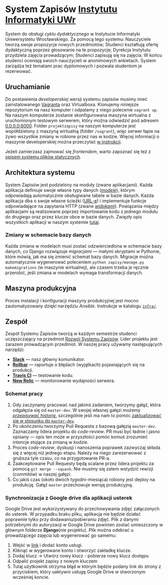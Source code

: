# System Zapisów [Instytutu Informatyki UWr](https://ii.uni.wroc.pl/)

System do obsługi _cyklu dydaktycznego_ w Instytucie Informatyki Uniwersystetu
Wrocławskiego. Za pomocą tego systemu: Nauczyciele tworzą swoje propozycje
nowych przedmiotów; Studenci kształtują ofertę dydaktyczną poprzez głosowanie na
te propozycje; Dyrekcja Instytutu przydziela zajęcia prowadzącym; Studenci
zapisują się na zajęcia; W końcu studenci oceniają swoich nauczycieli w
anonimowych ankietach. System zarządza też tematami prac dyplomowych i pozwala
studentom je rezerwować.

## Uruchamianie

Do postawienia _developerskiej_ wersji systemu zapisów musimy mieć
zainstalowanego [Vagranta](https://www.vagrantup.com/) oraz Virtualboxa.
Klonujemy niniejsze repozytorium na nasz komputer i odpalamy z niego polecenie
`vagrant up`. Na naszym komputerze zostanie skonfigurowana maszyna wirtualna z
uruchomionym testowym serwerem, który można odwiedzić pod adresem
[0.0.0.0:8000](http://0.0.0.0:8000). Folder `projektzapisy` na naszym komputerze
jest współdzielony z maszyną wirtualną (folder `/vagrant`), więc serwer łapie na
żywo wszystkie zmiany w robione przez nas w kodzie. Więcej informacji o maszynie
developerskiej można przeczytać [w
instrukcji](https://github.com/iiuni/projektzapisy/wiki/Developer's-environment-setup).

Jeżeli zamierzasz zajmować się _frontendem_, warto zapoznać się też z [opisem
systemu plików
statycznych](https://github.com/iiuni/projektzapisy/wiki/Pliki-statyczne-w-Systemie-Zapisów).

## Architektura systemu

System Zapisów jest podzielony na moduły (zwane aplikacjami). Każda aplikacja
definiuje swoje własne typy danych
([_modele_](https://docs.djangoproject.com/en/3.1/intro/tutorial02/#creating-models)),
którym odpowiadają automatycznie obsługiwane tabele w bazie danych. Każda
aplikacja dba o swoje własne ścieżki
([URL-e](https://docs.djangoproject.com/en/3.1/intro/tutorial01/#write-your-first-view))
i implementuje funkcje odpowiadające na zapytania HTTP (zwane
[_widokami_](https://docs.djangoproject.com/en/3.1/intro/tutorial03/#write-views-that-actually-do-something)).
Powiązania między aplikacjami są realizowane poprzez importowanie kodu z jednego
modułu do drugiego oraz przez klucze obce w bazie danych. Zwięzły opis
wszystkich aplikacji w naszym systemie
[tutaj](https://github.com/iiuni/projektzapisy/wiki/Opis-aplikacji).

### Zmiany w schemacie bazy danych

Każda zmiana w modelach musi zostać odzwierciedlona w schemacie bazy danych, co
Django rozwiązuje _migracjami_ — małymi skryptami w Pythonie, które mówią, jak
ma się zmienić schemat bazy danych. Migracje można automatycznie wygenerować
poleceniem `python zapisy/manage.py makemigrations` (w maszynie wirtualnej), ale
czasem trzeba je ręcznie przerobić, jeśli zmiana w modelach wymaga transformacji
danych.

## Maszyna produkcyjna

Proces instalacji i konfiguracji maszyny produkcyjnej jest mocno zautomatyzowany
dzięki narzędziu _Ansible_. Instrukcje w katalogu [`infra/`](infra/).

## Zespół

Zespół Systemu Zapisów tworzą w każdym semestrze studenci uczęszczający na
przedmiot [Rozwój Systemu
Zapisów](https://zapisy.ii.uni.wroc.pl/offer/895_projekt-rozwoj-systemu-zapisow/).
Lider projektu jest zarazem prowadzącym przedmiot. W naszej pracy używamy
następujących narzędzi:

- **[Slack](https://projektzapisy.slack.com/)** — nasz główny komunikator.
- **[Rollbar](https://rollbar.com/iiuni/projektzapisy/)** —
  raportuje o błędach (wyjątkach) pojawiających się na produkcji.
- **[Travis CI](https://travis-ci.com/iiuni/projektzapisy)** — testowanie kodu.
- **[New Relic](https://one.newrelic.com/)** — monitorowanie wydajności serwera.

### Schemat pracy

1. Gdy zaczynamy pracować nad jakimś zadaniem, tworzymy gałąź, która odgałęzia
   się od `master-dev`. W swojej własnej gałęzi możemy [_przepisywać
   historię_](https://git-scm.com/book/en/v2/Git-Tools-Rewriting-History),
   szczególnie jeśli ma nam to pomóc [zaktualizować się w stosunku do
   `master-dev`](https://stackoverflow.com/a/29916361).
2. Po ukończeniu tworzymy Pull Requesta z bazową gałęzią `master-dev`.
   Zaznaczamy lidera projektu do _code-review_. PR musi być ładnie i jasno
   opisany — opis ten może w przyszłości pomóc komuś zrozumieć intencje stojące
   za zmianą w kodzie.
3. Proces _code-review_, dyskusji i nanoszenia poprawek zazwyczaj składa się z
   więcej niż jednego etapu. Należy na niego zarezerwować z grubsza tyle czasu,
   co na przygotowanie PR-a.
4. Zaakceptowane Pull Requesty będą scalane przez lidera projektu za pomocą `git
   merge --squash`. Nie musimy się zatem wstydzić rewizji (commitów) w naszej
   gałęzi.
5. Co jakiś czas (około dwóch tygodni-miesiąca) robiony jest deploy na
   produkcję. Gałąź `master` przechowuje wersję produkcyjną.

### Synchronizacja z Google drive dla aplikacji usterek
Google Drive jest wykorzystywany do przechowywania zdjęć załączonych do usterek. W przypadku braku pliku, aplikacja nie będzie działać poprawnie tylko przy dodawaniu/pobieraniu zdjęć. Plik z danymi potrzebnymi do autoryzacji w Google Drive powinien zostać umieszczony w głównym folderze **Django**(nie projektu). Plik można odebrać u prowadzącego zajęcia lub wygenerować go samemu:
1. Wejść w [link](https://cloud.google.com/docs/authentication#service-accounts) i dodać konto usługi.
2. Kliknąć w wygerowane konto i otworzyć zakładkę klucze.
3. Dodaj klucz -> Utwórz nowy klucz - pobierze nowy klucz dostępu
4. Odpalić projekt zapisy z nowym kluczem
5. Tutaj użytkownik otrzyma błąd w którym będzie podany link do strony z przyciskiem, który uaktywni usługę Google Drive w stworzonym wcześniej koncie.